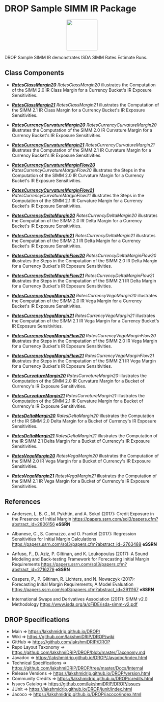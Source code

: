 # DROP Sample SIMM IR Package

<p align="center"><img src="https://github.com/lakshmiDRIP/DROP/blob/master/DRIP_Logo.gif?raw=true" width="100"></p>

DROP Sample SIMM IR demonstrates ISDA SIMM Rates Estimate Runs.


## Class Components

 * [***RatesClassMargin20***](https://github.com/lakshmiDRIP/DROP/tree/master/src/main/java/org/drip/sample/simmir/RatesClassMargin20.java)
 <i>RatesClassMargin20</i> illustrates the Computation of the SIMM 2.0 IR Class Margin for a Currency Bucket's IR Exposure Sensitivities.

 * [***RatesClassMargin21***](https://github.com/lakshmiDRIP/DROP/tree/master/src/main/java/org/drip/sample/simmir/RatesClassMargin21.java)
 <i>RatesClassMargin21</i> illustrates the Computation of the SIMM 2.1 IR Class Margin for a Currency Bucket's IR Exposure Sensitivities.

 * [***RatesCurrencyCurvatureMargin20***](https://github.com/lakshmiDRIP/DROP/tree/master/src/main/java/org/drip/sample/simmir/RatesCurrencyCurvatureMargin20.java)
 <i>RatesCurrencyCurvatureMargin20</i> illustrates the Computation of the SIMM 2.0 IR Curvature Margin for a Currency Bucket's IR Exposure Sensitivities.

 * [***RatesCurrencyCurvatureMargin21***](https://github.com/lakshmiDRIP/DROP/tree/master/src/main/java/org/drip/sample/simmir/RatesCurrencyCurvatureMargin21.java)
 <i>RatesCurrencyCurvatureMargin21</i> illustrates the Computation of the SIMM 2.1 IR Curvature Margin for a Currency Bucket's IR Exposure Sensitivities.

 * [***RatesCurrencyCurvatureMarginFlow20***](https://github.com/lakshmiDRIP/DROP/tree/master/src/main/java/org/drip/sample/simmir/RatesCurrencyCurvatureMarginFlow20.java)
 <i>RatesCurrencyCurvatureMarginFlow20</i> illustrates the Steps in the Computation of the SIMM 2.0 IR Curvature Margin for a Currency Bucket's IR Exposure Sensitivities.

 * [***RatesCurrencyCurvatureMarginFlow21***](https://github.com/lakshmiDRIP/DROP/tree/master/src/main/java/org/drip/sample/simmir/RatesCurrencyCurvatureMarginFlow21.java)
 <i>RatesCurrencyCurvatureMarginFlow21</i> illustrates the Steps in the Computation of the SIMM 2.1 IR Curvature Margin for a Currency Bucket's IR Exposure Sensitivities.

 * [***RatesCurrencyDeltaMargin20***](https://github.com/lakshmiDRIP/DROP/tree/master/src/main/java/org/drip/sample/simmir/RatesCurrencyDeltaMargin20.java)
 <i>RatesCurrencyDeltaMargin20</i> illustrates the Computation of the SIMM 2.0 IR Delta Margin for a Currency Bucket's IR Exposure Sensitivities.

 * [***RatesCurrencyDeltaMargin21***](https://github.com/lakshmiDRIP/DROP/tree/master/src/main/java/org/drip/sample/simmir/RatesCurrencyDeltaMargin21.java)
 <i>RatesCurrencyDeltaMargin21</i> illustrates the Computation of the SIMM 2.1 IR Delta Margin for a Currency Bucket's IR Exposure Sensitivities.

 * [***RatesCurrencyDeltaMarginFlow20***](https://github.com/lakshmiDRIP/DROP/tree/master/src/main/java/org/drip/sample/simmir/RatesCurrencyDeltaMarginFlow20.java)
 <i>RatesCurrencyDeltaMarginFlow20</i> illustrates the Steps in the Computation of the SIMM 2.0 IR Delta Margin for a Currency Bucket's IR Exposure Sensitivities.

 * [***RatesCurrencyDeltaMarginFlow21***](https://github.com/lakshmiDRIP/DROP/tree/master/src/main/java/org/drip/sample/simmir/RatesCurrencyDeltaMarginFlow21.java)
 <i>RatesCurrencyDeltaMarginFlow21</i> illustrates the Steps in the Computation of the SIMM 2.1 IR Delta Margin for a Currency Bucket's IR Exposure Sensitivities.

 * [***RatesCurrencyVegaMargin20***](https://github.com/lakshmiDRIP/DROP/tree/master/src/main/java/org/drip/sample/simmir/RatesCurrencyVegaMargin20.java)
 <i>RatesCurrencyVegaMargin20</i> illustrates the Computation of the SIMM 2.0 IR Vega Margin for a Currency Bucket's IR Exposure Sensitivities.

 * [***RatesCurrencyVegaMargin21***](https://github.com/lakshmiDRIP/DROP/tree/master/src/main/java/org/drip/sample/simmir/RatesCurrencyVegaMargin21.java)
 <i>RatesCurrencyVegaMargin21</i> illustrates the Computation of the SIMM 2.1 IR Vega Margin for a Currency Bucket's IR Exposure Sensitivities.

 * [***RatesCurrencyVegaMarginFlow20***](https://github.com/lakshmiDRIP/DROP/tree/master/src/main/java/org/drip/sample/simmir/RatesCurrencyVegaMarginFlow20.java)
 <i>RatesCurrencyVegaMarginFlow20</i> illustrates the Steps in the Computation of the SIMM 2.0 IR Vega Margin for a Currency Bucket's IR Exposure Sensitivities.

 * [***RatesCurrencyVegaMarginFlow21***](https://github.com/lakshmiDRIP/DROP/tree/master/src/main/java/org/drip/sample/simmir/RatesCurrencyVegaMarginFlow21.java)
 <i>RatesCurrencyVegaMarginFlow21</i> illustrates the Steps in the Computation of the SIMM 2.1 IR Vega Margin for a Currency Bucket's IR Exposure Sensitivities.

 * [***RatesCurvatureMargin20***](https://github.com/lakshmiDRIP/DROP/tree/master/src/main/java/org/drip/sample/simmir/RatesCurvatureMargin20.java)
 <i>RatesCurvatureMargin20</i> illustrates the Computation of the SIMM 2.0 IR Curvature Margin for a Bucket of Currency's IR Exposure Sensitivities.

 * [***RatesCurvatureMargin21***](https://github.com/lakshmiDRIP/DROP/tree/master/src/main/java/org/drip/sample/simmir/RatesCurvatureMargin21.java)
 <i>RatesCurvatureMargin21</i> illustrates the Computation of the SIMM 2.1 IR Curvature Margin for a Bucket of Currency's IR Exposure Sensitivities.

 * [***RatesDeltaMargin20***](https://github.com/lakshmiDRIP/DROP/tree/master/src/main/java/org/drip/sample/simmir/RatesDeltaMargin20.java)
 <i>RatesDeltaMargin20</i> illustrates the Computation of the IR SIMM 2.0 Delta Margin for a Bucket of Currency's IR Exposure Sensitivities.

 * [***RatesDeltaMargin21***](https://github.com/lakshmiDRIP/DROP/tree/master/src/main/java/org/drip/sample/simmir/RatesDeltaMargin21.java)
 <i>RatesDeltaMargin21</i> illustrates the Computation of the IR SIMM 2.1 Delta Margin for a Bucket of Currency's IR Exposure Sensitivities.

 * [***RatesVegaMargin20***](https://github.com/lakshmiDRIP/DROP/tree/master/src/main/java/org/drip/sample/simmir/RatesVegaMargin20.java)
 <i>RatesVegaMargin20</i> illustrates the Computation of the SIMM 2.0 IR Vega Margin for a Bucket of Currency's IR Exposure Sensitivities.

 * [***RatesVegaMargin21***](https://github.com/lakshmiDRIP/DROP/tree/master/src/main/java/org/drip/sample/simmir/RatesVegaMargin21.java)
 <i>RatesVegaMargin21</i> illustrates the Computation of the SIMM 2.1 IR Vega Margin for a Bucket of Currency's IR Exposure Sensitivities.


## References

 * Andersen, L. B. G., M. Pykhtin, and A. Sokol (2017): Credit Exposure in the Presence of Initial Margin https://papers.ssrn.com/sol3/papers.cfm?abstract_id=2806156 <b>eSSRN</b>

 * Albanese, C., S. Caenazzo, and O. Frankel (2017): Regression Sensitivities for Initial Margin Calculations https://papers.ssrn.com/sol3/papers.cfm?abstract_id=2763488 <b>eSSRN</b>

 * Anfuso, F., D. Aziz, P. Giltinan, and K. Loukopoulus (2017): A Sound Modeling and Back-testing Framework for Forecasting Initial Margin Requirements https://papers.ssrn.com/sol3/papers.cfm?abstract_id=2716279 <b>eSSRN</b>

 * Caspers, P., P. Giltinan, R. Lichters, and N. Nowaczyk (2017): Forecasting Initial Margin Requirements; A Model Evaluation https://papers.ssrn.com/sol3/papers.cfm?abstract_id=2911167 <b>eSSRN</b>

 * International Swaps and Derivatives Association (2017): SIMM v2.0 Methodology https://www.isda.org/a/oFiDE/isda-simm-v2.pdf


## DROP Specifications

 * Main                     => https://lakshmidrip.github.io/DROP/
 * Wiki                     => https://github.com/lakshmiDRIP/DROP/wiki
 * GitHub                   => https://github.com/lakshmiDRIP/DROP
 * Repo Layout Taxonomy     => https://github.com/lakshmiDRIP/DROP/blob/master/Taxonomy.md
 * Javadoc                  => https://lakshmidrip.github.io/DROP/Javadoc/index.html
 * Technical Specifications => https://github.com/lakshmiDRIP/DROP/tree/master/Docs/Internal
 * Release Versions         => https://lakshmidrip.github.io/DROP/version.html
 * Community Credits        => https://lakshmidrip.github.io/DROP/credits.html
 * Issues Catalog           => https://github.com/lakshmiDRIP/DROP/issues
 * JUnit                    => https://lakshmidrip.github.io/DROP/junit/index.html
 * Jacoco                   => https://lakshmidrip.github.io/DROP/jacoco/index.html
